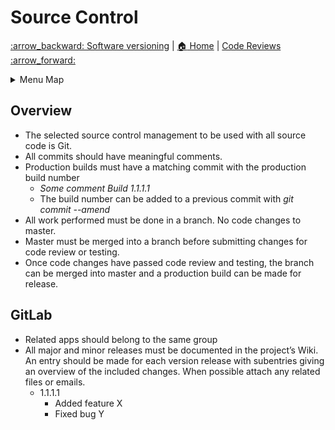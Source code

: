 # Source Control

[:arrow\_backward: Software versioning](Software_Versioning.md) | [:house: Home](../README.md) | [Code Reviews :arrow\_forward:](Code_Reviews.md)
<details><summary>Menu Map</summary>
<p>

* [Home](../README.md)
  * [Code Reviews](Code_Reviews.md)
  * [Coding Standards](Coding_Standards.md)
  * [Development Cycle](Dev_Cycle.md)
  * [Documentation Scopes](Documentation_Scopes.md)
    * [Dev Documentation](Document_Design.md)
    * [Markdown Language Guide](Markdown_Language_Guide.md)
      * [Block Quotes](md_pages/Blockquotes_Tutorial.md)
      * [Colors](md_pages/Colors_Tutorial.md)
      * [Emojis](md_pages/Emojis_Tutorial.md)
      * [Emphasis](md_pages/Emphasis_Tutorial.md)
      * [Footnotes](md_pages/Footnotes_Tutorial.md)
      * [Headings](md_pages/Headings_Tutorial.md)
      * [Horizontal Rules](md_pages/Horizontal_Ruiles_Tutorial.md)
      * [Line Breaks](md_pages/Line_Breaks_Tutorial.md)
      * [Links](md_pages/Links_Tutorial.md)
      * [Lists](md_pages/Lists_Tutorial.md)
      * [Math](md_pages/Math_Tutorial.md)
      * [Paragraphs](md_pages/Paragraphs_Tutorial.md)
      * [Syntax Highlighted Code](md_pages/Syntax_Highlighed_Code_Tutorial.md)
      * [Tables](md_pages/Tables_Tutorial.md)
    * [Markdown Lint Guide](Markdown_Lint_Guide.md)
    * [Your README.md](Create_README.md)
  * [Software versioning](Software_Versioning.md)
  * [**Source Control** :arrow\_backward: (Current Page)](Source_Control.md)
  * [Project references](Project_References.md)

</p>
</details>

## Overview

* The selected source control management to be used with all source code is Git.
* All commits should have meaningful comments.
* Production builds must have a matching commit with the production build number
  * *Some comment Build 1.1.1.1*
  * The build number can be added to a previous commit with *git commit --amend*
* All work performed must be done in a branch.  No code changes to master.
* Master must be merged into a branch before submitting changes for code review or testing.
* Once code changes have passed code review and testing, the branch can be merged into master and a production build can be made for release.

## GitLab

* Related apps should belong to the same group
* All major and minor releases must be documented in the project’s Wiki.  An entry should be made for each version release with subentries giving an overview of the included changes.  When possible attach any related files or emails.
  * 1.1.1.1
    * Added feature X
    * Fixed bug Y
